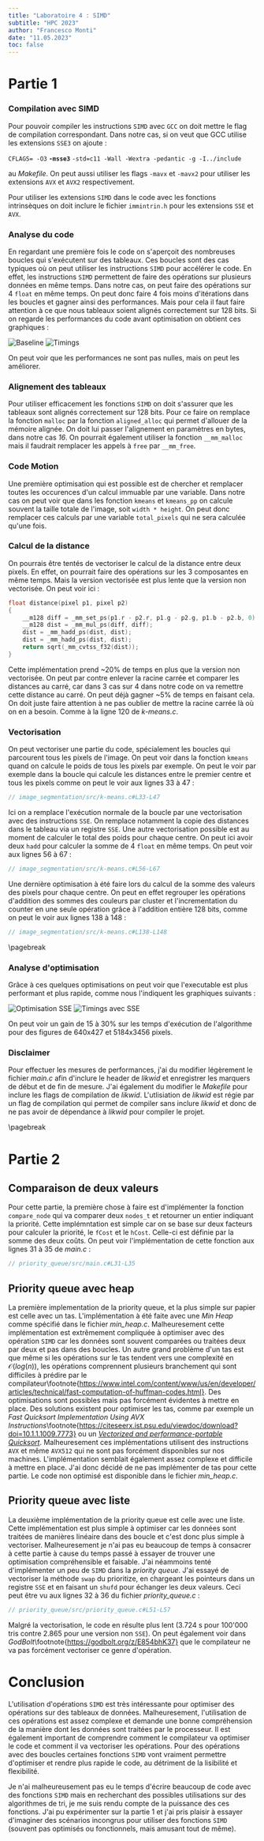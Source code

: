 ```yaml
---
title: "Laboratoire 4 : SIMD"
subtitle: "HPC 2023"
author: "Francesco Monti"
date: "11.05.2023"
toc: false
---
```


# Partie 1
### Compilation avec SIMD
Pour pouvoir compiler les instructions `SIMD` avec `GCC` on doit mettre le flag de compilation correspondant. Dans notre cas, si on veut que GCC utilise les extensions `SSE3` on ajoute :

`CFLAGS= -O3` **`-msse3`** `-std=c11 -Wall -Wextra -pedantic -g -I../include`

au *Makefile*. On peut aussi utiliser les flags `-mavx` et `-mavx2` pour utiliser les extensions `AVX` et `AVX2` respectivement. 

Pour utiliser les extensions `SIMD` dans le code avec les fonctions intrinsèques on doit inclure le fichier `immintrin.h` pour les extensions `SSE` et `AVX`.

### Analyse du code
En regardant une première fois le code on s'aperçoit des nombreuses boucles qui s'exécutent sur des tableaux. Ces boucles sont des cas typiques où on peut utiliser les instructions `SIMD` pour accélérer le code. En effet, les instructions `SIMD` permettent de faire des opérations sur plusieurs données en même temps. Dans notre cas, on peut faire des opérations sur 4 `float` en même temps. On peut donc faire 4 fois moins d'itérations dans les boucles et gagner ainsi des performances. Mais pour cela il faut faire attention à ce que nous tableaux soient alignés correctement sur 128 bits. Si on regarde les performances du code avant optimisation on obtient ces graphiques :

![Baseline](img/baseline_segmentation.png)
![Timings](img/baseline_segmentation_times.png)

On peut voir que les performances ne sont pas nulles, mais on peut les améliorer.

### Alignement des tableaux
Pour utiliser efficacement les fonctions `SIMD` on doit s'assurer que les tableaux sont alignés correctement sur 128 bits. Pour ce faire on remplace la fonction `malloc` par la fonction `aligned_alloc` qui permet d'allouer de la mémoire alignée. On doit lui passer l'alignement en paramètres en bytes, dans notre cas _16_. On pourrait également utiliser la fonction `__mm_malloc` mais il faudrait remplacer les appels à `free` par `__mm_free`.

### Code Motion
Une première optimisation qui est possible est de chercher et remplacer toutes les occurences d'un calcul immuable par une variable. Dans notre cas on peut voir que dans les fonction `kmeans` et `kmeans_pp` on calcule souvent la taille totale de l'image, soit `width * height`. On peut donc remplacer ces calculs par une variable `total_pixels` qui ne sera calculée qu'une fois.

### Calcul de la distance
On pourrais être tentés de vectoriser le calcul de la distance entre deux pixels. En effet, on pourrait faire des opérations sur les 3 composantes en même temps. Mais la version vectorisée est plus lente que la version non vectorisée. On peut voir ici :

```c
float distance(pixel p1, pixel p2)
{
    __m128 diff = _mm_set_ps(p1.r - p2.r, p1.g - p2.g, p1.b - p2.b, 0);
    __m128 dist = _mm_mul_ps(diff, diff);
    dist = _mm_hadd_ps(dist, dist);
    dist = _mm_hadd_ps(dist, dist);
    return sqrt(_mm_cvtss_f32(dist));
}
```

Cette implémentation prend ~20% de temps en plus que la version non vectorisée. On peut par contre enlever la racine carrée et comparer les distances au carré, car dans 3 cas sur 4 dans notre code on va remettre cette distance au carré. On peut déjà gagner ~5% de temps en faisant cela. On doit juste faire attention à ne pas oublier de mettre la racine carrée là où on en a besoin. Comme à la ligne 120 de *k-means.c*.

### Vectorisation
On peut vectoriser une partie du code, spécialement les boucles qui parcourent tous les pixels de l'image. On peut voir dans la fonction `kmeans` quand on calcule le poids de tous les pixels par exemple. On peut le voir par exemple dans la boucle qui calcule les distances entre le premier centre et tous les pixels comme on peut le voir aux lignes 33 à 47 :

```c
// image_segmentation/src/k-means.c#L33-L47
```

Ici on a remplace l'exécution normale de la boucle par une vectorisation avec des instructions `SSE`. On remplace notamment la copie des distances dans le tableau via un registre `SSE`. Une autre vectorisation possible est au moment de calculer le total des poids pour chaque centre. On peut ici avoir deux `hadd` pour calculer la somme de 4 `float` en même temps. On peut voir aux lignes 56 à 67 :

```c
// image_segmentation/src/k-means.c#L56-L67
```

Une dernière optimisation à été faire lors du calcul de la somme des valeurs des pixels pour chaque centre. On peut en effet regrouper les opérations d'addition des sommes des couleurs par cluster et l'incrementation du counter en une seule opération grâce à l'addition entière 128 bits, comme on peut le voir aux lignes 138 à 148 :

```c
// image_segmentation/src/k-means.c#L138-L148
```

\pagebreak
### Analyse d'optimisation
Grâce à ces quelques optimisations on peut voir que l'executable est plus performant et plus rapide, comme nous l'indiquent les graphiques suivants :

![Optimisation SSE](img/sse_segmentation.png)
![Timings avec SSE](img/sse_segmentation_times.png)

On peut voir un gain de 15 à 30% sur les temps d'exécution de l'algorithme pour des figures de 640x427 et 5184x3456 pixels.

### Disclaimer
Pour effectuer les mesures de performances, j'ai du modifier légèrement le fichier *main.c* afin d'inclure le header de *likwid* et enregistrer les marquers de début et de fin de mesure. J'ai également du modifier le *Makefile* pour inclure les flags de compilation de *likwid*. L'utlisiation de *likwid* est régie par un flag de compilation qui permet de compiler sans inclure *likwid* et donc de ne pas avoir de dépendance à *likwid* pour compiler le projet.

\pagebreak
# Partie 2
## Comparaison de deux valeurs
Pour cette partie, la première chose à faire est d'implémenter la fonction `compare_node` qui va comparer deux `nodes_t` et retourner un entier indiquant la priorité. Cette implémntation est simple car on se base sur deux facteurs pour calculer la priorité, le `fCost` et le `hCost`. Celle-ci est définie par la somme des deux coûts. On peut voir l'implémentation de cette fonction aux lignes 31 à 35 de *main.c* :

```c
// priority_queue/src/main.c#L31-L35
```

## Priority queue avec heap
La première implementation de la priority queue, et la plus simple sur papier est celle avec un tas. L'implémentation à été faite avec une *Min Heap* comme spécifié dans le fichier *min_heap.c*. Malheuresement cette implémentation est extrêmement compliquée à optimiser avec des opération `SIMD` car les données sont souvent comparées ou traitées deux par deux et pas dans des boucles. Un autre grand problème d'un tas est que même si les opérations sur le tas tendent vers une complexité en $\mathcal{O}(log(n))$, les opérations comprennent plusieurs branchement qui sont difficiles à prédire par le compilateur\footnote{https://www.intel.com/content/www/us/en/developer/articles/technical/fast-computation-of-huffman-codes.html}. Des optimisations sont possibles mais pas forcément évidentes à mettre en place. Des solutions existent pour optimiser les tas, comme par exemple un *Fast Quicksort Implementation Using AVX Instructions*\footnote{https://citeseerx.ist.psu.edu/viewdoc/download?doi=10.1.1.1009.7773} ou un *[Vectorized and performance-portable Quicksort](https://opensource.googleblog.com/2022/06/Vectorized%20and%20performance%20portable%20Quicksort.html)*. Malheuresement ces implémentations utilisent des instructions `AVX` et même `AVX512` qui ne sont pas forcément disponibles sur nos machines. L'implémentation semblait également assez complexe et difficile à mettre en place. J'ai donc décidé de ne pas implémenter de tas pour cette partie. Le code non optimisé est disponible dans le fichier *min_heap.c*.

## Priority queue avec liste
La deuxième implémentation de la priority queue est celle avec une liste. Cette implémentation est plus simple à optimiser car les données sont traitées de manières linéaire dans des boucle et c'est donc plus simple à vectoriser. Malheuresement je n'ai pas eu beaucoup de temps à consacrer à cette partie à cause du temps passé à essayer de trouver une optimisation compréhensible et faisable. J'ai néammoins tenté d'implémenter un peu de `SIMD` dans la *priority queue*. J'ai essayé de vectoriser la méthode `swap` du prioritize, en chargeant les pointeurs dans un registre `SSE` et en faisant un `shufd` pour échanger les deux valeurs. Ceci peut être vu aux lignes 32 à 36 du fichier *priority_queue.c* :

```c
// priority_queue/src/priority_queue.c#L51-L57
```

Malgré la vectorisation, le code en résulte plus lent (3.724 s pour 100'000 tris contre 2.865 pour une version non `SSE`). On peut également voir dans *GodBolt*\footnote{https://godbolt.org/z/E854bhK37} que le compilateur ne va pas forcément vectoriser ce genre d'opération.

# Conclusion
L'utilisation d'opérations `SIMD` est très intéressante pour optimiser des opérations sur des tableaux de données. Malheuresement, l'utilisation de ces opérations est assez complexe et demande une bonne compréhension de la manière dont les données sont traitées par le processeur. Il est également important de comprendre comment le compilateur va optimiser le code et comment il va vectoriser les opérations. Pour des opérations avec des boucles certaines fonctions `SIMD` vont vraiment permettre d'optimiser et rendre plus rapide le code, au détriment de la lisibilité et flexibilité.

Je n'ai malheureusement pas eu le temps d'écrire beaucoup de code avec des fonctions `SIMD` mais en recherchant des possibles utilisations sur des algorithmes de tri, je me suis rendu compte de la puissance des ces fonctions. J'ai pu expérimenter sur la partie 1 et j'ai pris plaisir à essayer d'imaginer des scénarios incongrus pour utiliser des fonctions `SIMD` (souvent pas optimisés ou fonctionnels, mais amusant tout de même).